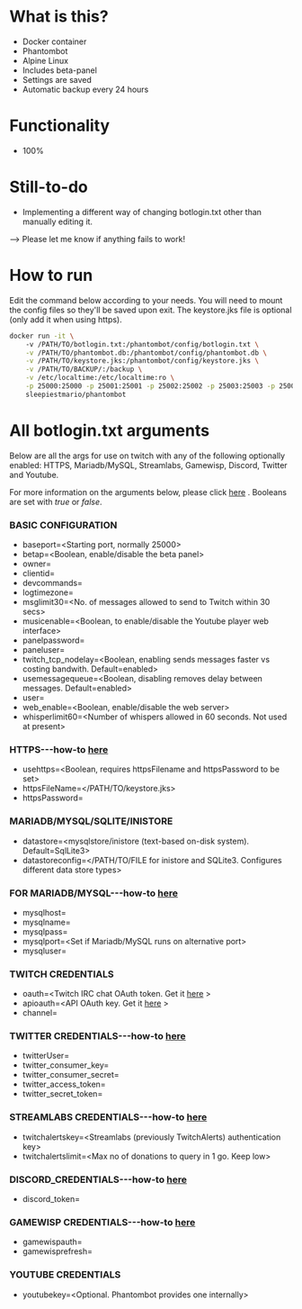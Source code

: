 # What is this?
* Docker container
* Phantombot
* Alpine Linux 
* Includes beta-panel
* Settings are saved
* Automatic backup every 24 hours

# Functionality
* 100%

# Still-to-do
* Implementing a different way of changing botlogin.txt other than manually editing it. 

--> Please let me know if anything fails to work!

# How to run
Edit the command below according to your needs. You will need to mount the config files so they'll be saved upon exit. The keystore.jks file is optional (only add it when using https). 
```sh
docker run -it \ 
	-v /PATH/TO/botlogin.txt:/phantombot/config/botlogin.txt \
	-v /PATH/TO/phantombot.db:/phantombot/config/phantombot.db \
	-v /PATH/TO/keystore.jks:/phantombot/config/keystore.jks \
	-v /PATH/TO/BACKUP/:/backup \
	-v /etc/localtime:/etc/localtime:ro \
	-p 25000:25000 -p 25001:25001 -p 25002:25002 -p 25003:25003 -p 25004:25004 \
	sleepiestmario/phantombot
```

# All botlogin.txt arguments
Below are all the args for use on twitch with any of the following optionally enabled: HTTPS, Mariadb/MySQL, Streamlabs, Gamewisp, Discord, Twitter and Youtube.

For more information on the arguments below, please click [here](https://community.phantombot.tv/t/settings-for-botlogin-txt/78) .
Booleans are set with *true* or *false*.

### BASIC CONFIGURATION
* baseport=<Starting port, normally 25000>
* betap=<Boolean, enable/disable the beta panel>
* owner=<Name of the broadcaster>
* clientid=<Typically blank or not set. Can be obtained from Twitch>
* devcommands=<To help live debug with users. Enabled by default>
* logtimezone=<Specifies a timezone for logging>
* msglimit30=<No. of messages allowed to send to Twitch within 30 secs>
* musicenable=<Boolean, to enable/disable the Youtube player web interface>
* panelpassword=<Password to access the control panel and Youtube player>
* paneluser=<User used to access the control panel and Youtube player>
* twitch_tcp_nodelay=<Boolean, enabling sends  messages faster vs costing bandwith. Default=enabled>
* usemessagequeue=<Boolean, disabling removes delay between messages. Default=enabled>
* user=<Name of your Phantombot>
* web_enable=<Boolean, enable/disable the web server>
* whisperlimit60=<Number of whispers allowed in 60 seconds. Not used at present>
### HTTPS---how-to [here](https://community.phantombot.tv/t/how-to-enable-ssl-on-phantombot/71)
* usehttps=<Boolean, requires httpsFilename and httpsPassword to be set>
* httpsFileName=</PATH/TO/keystore.jks>
* httpsPassword=<Password of keystore.jks>
### MARIADB/MYSQL/SQLITE/INISTORE
* datastore=<mysqlstore/inistore (text-based on-disk system). Default=SqlLite3>
* datastoreconfig=</PATH/TO/FILE for inistore and SQLite3. Configures different data store types> 
### FOR MARIADB/MYSQL---how-to [here](https://community.phantombot.tv/t/mysql-configuration/73)
* mysqlhost=<Hostname of host>
* mysqlname=<Name of database>
* mysqlpass=<Password of user>
* mysqlport=<Set if Mariadb/MySQL runs on alternative port>
* mysqluser=<Name of user>
### TWITCH CREDENTIALS
* oauth=<Twitch IRC chat OAuth token. Get it [here](https://twitchapps.com/tmi/) >
* apioauth=<API OAuth key. Get it [here](https://twitchapps.com/tokengen/) >
* channel=<Twitch channel phantombot will log into>
### TWITTER CREDENTIALS---how-to [here](https://community.phantombot.tv/t/twitter-integration-setup/65)
* twitterUser=<Name of Twitter account>
* twitter_consumer_key=<Twitter authorization key>
* twitter_consumer_secret=<Twitter authorization key>
* twitter_access_token=<Twitter authorization key>
* twitter_secret_token=<Twitter authorization key>
### STREAMLABS CREDENTIALS---how-to [here](https://phantombot.tv/streamlabs/)
* twitchalertskey=<Streamlabs (previously TwitchAlerts) authentication key>
* twitchalertslimit=<Max no of donations to query in 1 go. Keep low>
### DISCORD_CREDENTIALS---how-to [here](https://community.phantombot.tv/t/discord-integration-setup/64)
* discord_token= <Discord token>
### GAMEWISP CREDENTIALS---how-to [here](https://phantombot.tv/gamewisp/)
* gamewispauth=<Autorization token>
* gamewisprefresh=<Autorization refresh token>
### YOUTUBE CREDENTIALS
* youtubekey=<Optional. Phantombot provides one internally>
